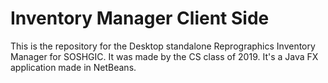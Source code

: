 # Inventory Manager Client Side
This is the repository for the Desktop standalone Reprographics Inventory Manager for SOSHGIC. It was made by the CS class of 2019. It's a Java FX application made in NetBeans.
